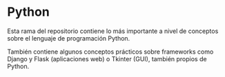 # Python

Esta rama del repositorio contiene lo más importante a nivel de conceptos sobre el lenguaje de programación Python.

También contiene algunos conceptos prácticos sobre frameworks como Django y Flask (aplicaciones web) o Tkinter (GUI), también propios de Python.
